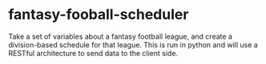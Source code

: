 # fantasy-fooball-scheduler
Take a set of variables about a fantasy football league, and create a division-based schedule for that league.
This is run in python and will use a RESTful architecture to send data to the client side.

